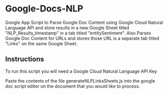 # Google-Docs-NLP
Google App Script to Parse Google Doc Content using Google Cloud Natural Language API
and store results in a new Google Sheet titled "NLP_Results_timestamp" in a tab titled "entitySentiment". 
Also Parses Google Doc Content for URLs and stores those URL is a separate tab titled "Links" on the same Google Sheet.

## Instructions
To run this script you will need a Google Cloud Natural Language API Key

Paste the contents of the file generateNLPLinksSheets.js into the google doc script editor on the document that you would like to process.
